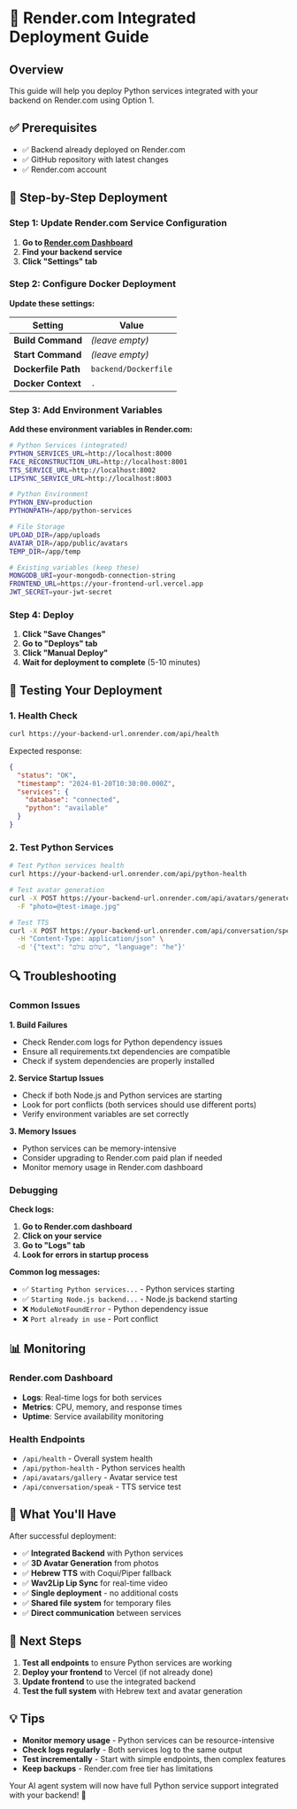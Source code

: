 # 🚀 Render.com Integrated Deployment Guide

## Overview

This guide will help you deploy Python services integrated with your backend on Render.com using Option 1.

## ✅ Prerequisites

- ✅ Backend already deployed on Render.com
- ✅ GitHub repository with latest changes
- ✅ Render.com account

## 🔧 Step-by-Step Deployment

### Step 1: Update Render.com Service Configuration

1. **Go to [Render.com Dashboard](https://dashboard.render.com)**
2. **Find your backend service**
3. **Click "Settings" tab**

### Step 2: Configure Docker Deployment

**Update these settings:**

| Setting | Value |
|---------|-------|
| **Build Command** | *(leave empty)* |
| **Start Command** | *(leave empty)* |
| **Dockerfile Path** | `backend/Dockerfile` |
| **Docker Context** | `.` |

### Step 3: Add Environment Variables

**Add these environment variables in Render.com:**

```bash
# Python Services (integrated)
PYTHON_SERVICES_URL=http://localhost:8000
FACE_RECONSTRUCTION_URL=http://localhost:8001
TTS_SERVICE_URL=http://localhost:8002
LIPSYNC_SERVICE_URL=http://localhost:8003

# Python Environment
PYTHON_ENV=production
PYTHONPATH=/app/python-services

# File Storage
UPLOAD_DIR=/app/uploads
AVATAR_DIR=/app/public/avatars
TEMP_DIR=/app/temp

# Existing variables (keep these)
MONGODB_URI=your-mongodb-connection-string
FRONTEND_URL=https://your-frontend-url.vercel.app
JWT_SECRET=your-jwt-secret
```

### Step 4: Deploy

1. **Click "Save Changes"**
2. **Go to "Deploys" tab**
3. **Click "Manual Deploy"**
4. **Wait for deployment to complete** (5-10 minutes)

## 🧪 Testing Your Deployment

### 1. Health Check
```bash
curl https://your-backend-url.onrender.com/api/health
```

Expected response:
```json
{
  "status": "OK",
  "timestamp": "2024-01-20T10:30:00.000Z",
  "services": {
    "database": "connected",
    "python": "available"
  }
}
```

### 2. Test Python Services
```bash
# Test Python services health
curl https://your-backend-url.onrender.com/api/python-health

# Test avatar generation
curl -X POST https://your-backend-url.onrender.com/api/avatars/generate \
  -F "photo=@test-image.jpg"

# Test TTS
curl -X POST https://your-backend-url.onrender.com/api/conversation/speak \
  -H "Content-Type: application/json" \
  -d '{"text": "שלום עולם", "language": "he"}'
```

## 🔍 Troubleshooting

### Common Issues

**1. Build Failures**
- Check Render.com logs for Python dependency issues
- Ensure all requirements.txt dependencies are compatible
- Check if system dependencies are properly installed

**2. Service Startup Issues**
- Check if both Node.js and Python services are starting
- Look for port conflicts (both services should use different ports)
- Verify environment variables are set correctly

**3. Memory Issues**
- Python services can be memory-intensive
- Consider upgrading to Render.com paid plan if needed
- Monitor memory usage in Render.com dashboard

### Debugging

**Check logs:**
1. **Go to Render.com dashboard**
2. **Click on your service**
3. **Go to "Logs" tab**
4. **Look for errors in startup process**

**Common log messages:**
- ✅ `Starting Python services...` - Python services starting
- ✅ `Starting Node.js backend...` - Node.js backend starting
- ❌ `ModuleNotFoundError` - Python dependency issue
- ❌ `Port already in use` - Port conflict

## 📊 Monitoring

### Render.com Dashboard
- **Logs**: Real-time logs for both services
- **Metrics**: CPU, memory, and response times
- **Uptime**: Service availability monitoring

### Health Endpoints
- `/api/health` - Overall system health
- `/api/python-health` - Python services health
- `/api/avatars/gallery` - Avatar service test
- `/api/conversation/speak` - TTS service test

## 🎯 What You'll Have

After successful deployment:

- ✅ **Integrated Backend** with Python services
- ✅ **3D Avatar Generation** from photos
- ✅ **Hebrew TTS** with Coqui/Piper fallback
- ✅ **Wav2Lip Lip Sync** for real-time video
- ✅ **Single deployment** - no additional costs
- ✅ **Shared file system** for temporary files
- ✅ **Direct communication** between services

## 🚀 Next Steps

1. **Test all endpoints** to ensure Python services are working
2. **Deploy your frontend** to Vercel (if not already done)
3. **Update frontend** to use the integrated backend
4. **Test the full system** with Hebrew text and avatar generation

## 💡 Tips

- **Monitor memory usage** - Python services can be resource-intensive
- **Check logs regularly** - Both services log to the same output
- **Test incrementally** - Start with simple endpoints, then complex features
- **Keep backups** - Render.com free tier has limitations

Your AI agent system will now have full Python service support integrated with your backend! 🎉
